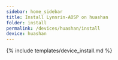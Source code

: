 ```yaml
---
sidebar: home_sidebar
title: Install Lynnrin-AOSP on huashan
folder: install
permalink: /devices/huashan/install
device: huashan
---
```

{% include templates/device_install.md %}
